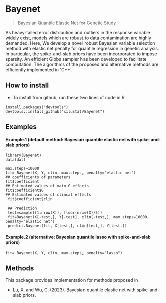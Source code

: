 
<!-- README.md is generated from README.Rmd. Please edit that file -->

# Bayenet

> Bayesian Quantile Elastic Net for Genetic Study 

As heavy-tailed error distribution and outliers in the response variable widely exist, models which are robust to data contamination are highly demanded. Here, We develop a novel robust Bayesian variable selection method with elastic net penalty for quantile regression in genetic analysis. In particular, the spike-and-slab priors have been incorporated to impose sparsity. An efficient Gibbs sampler has been developed to facilitate computation. The algorithms of the proposed and alternative methods are efficiently implemented in 'C++'.
## How to install

 - To install from github, run these two lines of code in R

<!-- end list -->

    install.packages("devtools")
    devtools::install_github("xilustat/Bayenet")

## Examples

#### Example.1 (default method: Bayesian quantile elastic net with spike-and-slab priors)

    library(Bayenet)
    data(dat)
    
    max.steps=10000
    fit= Bayenet(X, Y, clin, max.steps, penalty="elastic net")
    ## coefficients of parameters
    fit$coefficient
    ## Estimated values of main G effects 
    fit$coefficient$G
    ## Estimated values of clincal effects 
     fit$coefficient$clin
        
     ## Prediction   
     test=sample((1:nrow(X)), floor(nrow(X)/5))
     fit=Bayenet(X[-test,], Y[-test], clin[-test,], max.steps=10000, penalty="elastic net")  
     predict.Bayenet(fit, X[test,], clin[test,], Y[test,])

#### Example.2 (alternative: Bayesian quantile lasso with spike-and-slab priors)

    fit= Bayenet(X, Y, clin, max.steps, penalty="lasso")
    

## Methods

This package provides implementation for methods proposed in

  - Lu, X. and Wu, C. (2023). Bayesian quantile elastic net with spike-and-slab priors.
